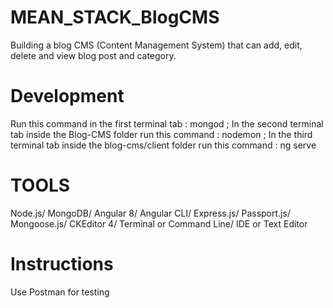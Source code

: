 # MEAN_STACK_BlogCMS
Building a blog CMS (Content Management System) that can add, edit, delete and view blog post and category.

# Development
Run this command in the first terminal tab : mongod ; 
In the second terminal tab inside the Blog-CMS folder run this command : nodemon ;
In the third terminal tab inside the blog-cms/client folder run this command :  ng serve

# TOOLS
Node.js/
MongoDB/
Angular 8/
Angular CLI/
Express.js/
Passport.js/
Mongoose.js/
CKEditor 4/
Terminal or Command Line/
IDE or Text Editor

# Instructions
Use Postman for testing
